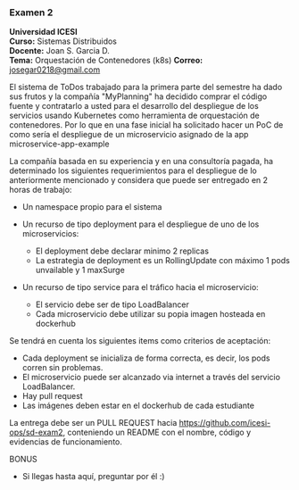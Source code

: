 ### Examen 2
**Universidad ICESI**  
**Curso:** Sistemas Distribuidos  
**Docente:** Joan S. Garcia D.  
**Tema:** Orquestación de Contenedores (k8s)
**Correo:** josegar0218@gmail.com

El sistema de ToDos trabajado para la primera parte del semestre ha dado sus frutos y la compañía "MyPlanning" ha decidido comprar el código fuente y contratarlo a usted para
el desarrollo del despliegue de los servicios usando Kubernetes como herramienta de orquestación de contenedores. Por lo que en una fase inicial ha solicitado hacer un PoC de como sería el despliegue de un microservicio asignado de la app microservice-app-example

La compañía basada en su experiencia y en una consultoría pagada, ha determinado los siguientes requerimientos para el despliegue de lo anteriormente mencionado y considera que puede ser entregado en 2 horas de trabajo:
- Un namespace propio para el sistema

- Un recurso de tipo deployment para el despliegue de uno de los microservicios:
  - El deployment debe declarar minimo 2 replicas
  - La estrategia de deployment es un RollingUpdate con máximo 1 pods unvailable y 1 maxSurge
- Un recurso de tipo service para el tráfico hacia el microservicio:
  - El servicio debe ser de tipo LoadBalancer
  - Cada microservicio debe utilizar su popia imagen hosteada en dockerhub



Se tendrá en cuenta los siguientes items como criterios de aceptación:
- Cada deployment se inicializa de forma correcta, es decir, los pods corren sin problemas.
- El microservicio puede ser alcanzado via internet a través del servicio LoadBalancer.
- Hay pull request
- Las imágenes deben estar en el dockerhub de cada estudiante

La entrega debe ser un PULL REQUEST hacia https://github.com/icesi-ops/sd-exam2, conteniendo un README con el nombre, código y evidencias de funcionamiento.


BONUS
- Si llegas hasta aquí, preguntar por él :) 

